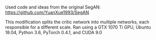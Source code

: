 Used code and ideas from the original SegAN: https://github.com/YuanXue1993/SegAN

This modification splits the critic network into multiple networks, each responsible for a different scale.
Ran using a GTX 1070 Ti GPU, Ubuntu 18.04, Python 3.6, PyTorch 0.4.1, and CUDA 9.0
